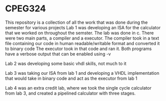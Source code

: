 # CPEG324
This repository is a collection of all the work that was done during the semester for various projects
Lab 1 was developing an ISA for the calculator that we worked on throughout the semster. The lab was done in c. There were two main parts,
  a compiler and a executor. The compiler took in a text file containing our code in human readable/writable format and converted it to binary code
  The executor took in that code and ran it. Both programs have a verbose output that can be enabled using -v
  
 Lab 2 was developing some basic vhdl skills, not much to it
 
 Lab 3 was taking our ISA from lab 1 and developing a VHDL implementation that would take in binary code and act as the executor from lab 1
 
 Lab 4 was an extra credit lab, where we took the single cycle calculator from lab 3, and created a pipelined calculator with three stages.
